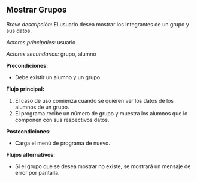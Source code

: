 **Mostrar Grupos**
---

*Breve descripción:* El usuario desea mostrar los integrantes de un grupo y sus datos.

*Actores principales:* usuario

*Actores secundarios:* grupo, alumno

**Precondiciones:**

* Debe existir un alumno y un grupo

**Flujo principal:**

1. El caso de uso comienza cuando se quieren ver los datos de los alumnos de un grupo.
2. El programa recibe un número de grupo y muestra los alumnos que lo componen con sus
   respectivos datos.

**Postcondiciones:**

* Carga el menú de programa de nuevo.

**Flujos alternativos:**

* Si el grupo que se desea mostrar no existe, se mostrará un mensaje de error por
  pantalla.

